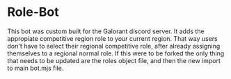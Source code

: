 # Role-Bot
This bot was custom built for the Galorant discord server. It adds the appropiate competitive region role to your current region. That way users don't have to select their regional competitive role, after already assigning themselves to a regional normal role. If this were to be forked the only thing that needs to be updated are the roles object file, and then the new import to main bot.mjs file. 
